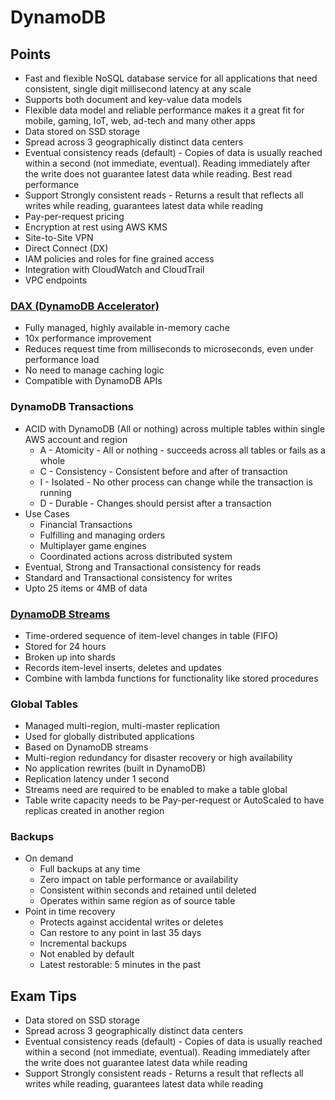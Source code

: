 # DynamoDB

## Points

- Fast and flexible NoSQL database service for all applications that need consistent, single digit millisecond latency at any scale
- Supports both document and key-value data models
- Flexible data model and reliable performance makes it a great fit for mobile, gaming, IoT, web, ad-tech and many other apps
- Data stored on SSD storage
- Spread across 3 geographically distinct data centers
- Eventual consistency reads (default) - Copies of data is usually reached within a second (not immediate, eventual). Reading immediately after the write does not guarantee latest data while reading. Best read performance
- Support Strongly consistent reads - Returns a result that reflects all writes while reading, guarantees latest data while reading
- Pay-per-request pricing
- Encryption at rest using AWS KMS
- Site-to-Site VPN
- Direct Connect (DX)
- IAM policies and roles for fine grained access
- Integration with CloudWatch and CloudTrail
- VPC endpoints

### [DAX (DynamoDB Accelerator)](./DAX.png)

- Fully managed, highly available in-memory cache
- 10x performance improvement
- Reduces request time from milliseconds to microseconds, even under performance load
- No need to manage caching logic
- Compatible with DynamoDB APIs

### DynamoDB Transactions

- ACID with DynamoDB (All or nothing) across multiple tables within single AWS account and region
  - A - Atomicity - All or nothing - succeeds across all tables or fails as a whole
  - C - Consistency - Consistent before and after of transaction
  - I - Isolated - No other process can change while the transaction is running
  - D - Durable - Changes should persist after a transaction
- Use Cases
  - Financial Transactions
  - Fulfilling and managing orders
  - Multiplayer game engines
  - Coordinated actions across distributed system
- Eventual, Strong and Transactional consistency for reads
- Standard and Transactional consistency for writes
- Upto 25 items or 4MB of data

### [DynamoDB Streams](./Streams.png)

- Time-ordered sequence of item-level changes in table (FIFO)
- Stored for 24 hours
- Broken up into shards
- Records item-level inserts, deletes and updates
- Combine with lambda functions for functionality like stored procedures

### Global Tables

- Managed multi-region, multi-master replication
- Used for globally distributed applications
- Based on DynamoDB streams
- Multi-region redundancy for disaster recovery or high availability
- No application rewrites (built in DynamoDB)
- Replication latency under 1 second
- Streams need are required to be enabled to make a table global
- Table write capacity needs to be Pay-per-request or AutoScaled to have replicas created in another region

### Backups

- On demand
  - Full backups at any time
  - Zero impact on table performance or availability
  - Consistent within seconds and retained until deleted
  - Operates within same region as of source table
- Point in time recovery
  - Protects against accidental writes or deletes
  - Can restore to any point in last 35 days
  - Incremental backups
  - Not enabled by default
  - Latest restorable: 5 minutes in the past

## Exam Tips

- Data stored on SSD storage
- Spread across 3 geographically distinct data centers
- Eventual consistency reads (default) - Copies of data is usually reached within a second (not immediate, eventual). Reading immediately after the write does not guarantee latest data while reading
- Support Strongly consistent reads - Returns a result that reflects all writes while reading, guarantees latest data while reading
